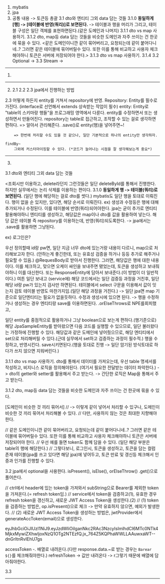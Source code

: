 1. mybatis
2. jpa
3. 공통 내용 -> 토큰등 총괄
	3.1 dto와 엔티티 그외 data 담는 것들
		3.1.0 **동일하게 [행] -> [테이블에 반영(쿼리)]로 보면된다.** -> 테이블과 행을 머리가 그리고, 테이블 구성은 일단 객체를 표현하면된다.(같은 도메인과 나머지)
		3.1.1 dto vs map 사용하기.
		3.1.2 dto, map등 data 담는 것들을 비슷한 도메인과 자주 쓰이는 건 한곳에 묶을 수 있다.
			<같은 도메인이니깐 같이 묶어버리고, 요청되는데 같이 붙어다니네..? 그러면 같은 테이블에 묶어버릴수 있다. 또한 이를 통해 비교하고 사용자 체크해야하니  토큰은 서버에 저장되어야 한다.>
		3.1.3 dto vs map 사용하기.
		3.1.4 
	3.2 Optional -> 
	3.3 Stream -> 
	
-------------------------
1. 

-------------------------
2. 
	2.1 
	2.2 
	2.3 jpa에서 진행하는 방법




2.3
어떻게 하든지 entity를 거쳐서 repository에 반영.
	Repository: Entity를 필수로 가진다. (interface로 선언해서 extends 상속받는 작업이 필수)
	entity:	Entity로 "table의 스키마랑 행들"을 프로그래밍 영역에서 다룬다.
			entity를 수정하면서 또는 생성하면서 만들어진다. repository는 table로 접근하고, 조작할 수 있는 걸로 생각하면 편하다.
			=> 알아서 관리해준다. .save()로 entity(행)을 넣어주면~!

		=> 한번에 처리할 수도 있을 것 같으나, 일단 기본적으로 하나의 entity만 생각하자.

	findBy~
		그외에 커스터마이징할 수 있다. (*코드가 늘어나는 시점을 잘 생각해보는게 중요*)





-------------------------
3. 

3.1 dto와 엔티티 그외 data 담는 것들

<조회시만 이용하고, delete라던지 그런것들은 일단 deleteById를 통해서 진행한다. 하지만 실무에서는 논리 삭제를 이용하는 편이다.
3.1.0 **동일하게 행 -> 테이블(쿼리)로 보면된다.**
(일단 행에 해당하는 걸로 dto를 썻다.)
mybatis도 일단 행을 토대로 이뤄진다. 행이 없을 순 있지만, 있다면, 해당 순서로 이뤄진다.
ex) 생성과 수정등은 행에 대해 추가되거나 수정된다. 이를 테이블에 반영(쿼리)되어야한다.
jpa는 굳이 추가로 엔티티 활용해야하니 엔티티를 생성하고, 해당값은 map이나 dto를 값을 활용하여 넣는다. 해당 값은 테이블 즉 repository를 이용하는데, 반영(쿼리)되도록한다. -> jpa에서는 .save를 활용하면 그냥된다.

ex) 로그인은? 

우선 정의할때 id랑 pw면, 일단 지금 너무 dto에 있는거랑 내용이 다르니, map으로 처리해보고자 한다.
(안하는게 좋긴한데, 또는 유효성 검증을 하거나 등등 추가로 해주거나 필요할 수 있음.)
@RequesBody로 받아서 진행한다. 그러면, 해당값은 행에 대한 내용이다.
이를 체크하고, 맞으면 오케이 싸인을 보내주면 됐었는데, 토큰을 생성하고 보내줘야하니 이를 대신한다.
또는 ResponseEntity에 담아서 보내준다.(이 방법이 더 일반적이다.)
여튼 일단 보내고 (service에) 해당 코드에서는 일단 검증등 과정을 거친후, 
일단 해당 id랑 pw가 있는지 검사만 하면된다. 	테이블에서 select 구문을 이용해서 값이 잇는지 검토
					테이블 반영도 마찬가지임.(일단 해당 과정을 거친다.) -> 
일단 jpa면 map 기준으로 일단엔티티는 필요가 없을듯하다. 수정과 생성시에 있으면 된다. -> 행을 수정하거나 생성하는 경우 엔티티랑 save를 이용하면된다. 
.orElseThrows로 NPE를회피했고, 

일단 entity를 중점적으로 활용하거나 그냥 boolean으로 보는게 편하다.(행기준으로)
해당 JpaSampleEntity를 받아왔으면 다음 코드를 실행할 수 있으므로, 일단 불러왔다는 가정하에 진행할 수 있다.
해당값과 같은 도메인에 넣어줬으므로, 해당 엔티티에서 set으로 처리해버릴 수 있다.(근데 실무에서 set하고 검증하는 과정이 필수적.)
행을 수정하고, 반영시킨다. save시키면된다.(행을 토대로 진행 -> 일단 암기된 방식토대로 하다가 쓰지 않으면 지워버린다.)



3.1.1 dto vs map 사용하기.
dto를 통해서 데이터를 가져오는데, 우선 table 명세서를 작성하고, 비지니스 로직을 정의해야된다. (여기서 필요한 전달받는 데이터 파악한다.)
-> dto의 getter와 setter를 활용해서 주고 받는다. 
-> 간단한 로직은 Map을 통해서 주고 받는다.

3.1.2 dto, map등 data 담는 것들을 비슷한 도메인과 자주 쓰이는 건 한곳에 묶을 수 있다.

[도메인이 비슷한 것 끼리 묶어서]
// -> 이렇게 같이 넣어서 처리할 수 있구나, 도메인이 비슷한 것 끼리 묶어서 처리해볼 수 있다.
// 다만, 사용하지 않는 것은 최대한 지향해야한다.


// 같은 도메인이니깐 같이 묶어버리고, 요청되는데 같이 붙어다니네..? 그러면 같은 테이블에 묶어버릴수 있다. 또한 이를 통해 비교하고 사용자 체크해야하니  토큰은 서버에 저장되어야 한다.
// 우선 예를 들면 token도 함께 담을 수 있다. (일단 해당 부분은 table의 행에 해당한다.)
// 그렇다보니, 로그인시, 토큰을 생성하고, 토큰을 담는 컬럼 존재 테이블(jpa를 쓰고 있다면 해당 jpa)에 넣어두고, 토큰 만료 및 갱신등 체크해서 인증과 인가를 진행할 수 있다. 




3.2 jpa에서 optional을 사용한다.
	isPresent(), isElse(), orElseThrow()
	.get()으로 풀어쓴다.


// ctrl에서 header에 있는 token을 가져와서 subString으로 Bearer를 제외한 token을 가져온다.(= refresh token임.)
    // service에서 token을 검증하고(1), 유효한 경우 refresh token을 갱신하고, 새로운 JWT Access Token을 생성한다.(2)
    // (1) token을 검증하는 방법은, op.isPresent()으로 체크 -> 만약 유효하지 않으면, 예외가 발생한다.
    // (2) 새로운 JWT Access Token을 생성하는 방법은, jwtProvider에서 generateAccToken(email)으로 생성한다.


eyJhbGciOiJIUzI1NiJ9.eyJzdWIiOiIganNkc2RAc3NzcyIsImlhdCI6MTc0NTk4MjkxMywiZXhwIjoxNzQ1OTg2NTEzfQ.jx_764Z5KQPhaWWLLAAuwxaWT--dnGrItnRvIEhU7gs



accessToken -. 배열로 내려온다.(다만 response.data.~로 받는 경우는 `Barear ${}`를 체크해줘야한다.)
refreshToken -> 값만 내려온다 -> r그렇기 때문에 배열에 담아줘야한다.


3.3 

-------------------------



